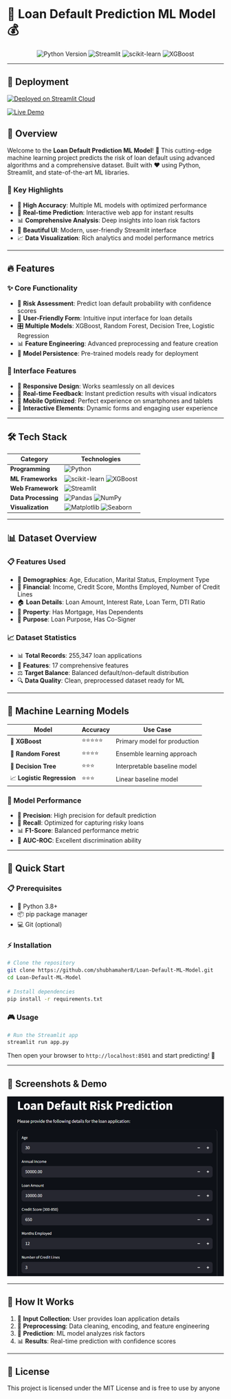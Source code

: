 # 🚀 Loan Default Prediction ML Model 💰

<div align="center">
  <img src="https://img.shields.io/badge/Python-3.8+-blue.svg" alt="Python Version">
  <img src="https://img.shields.io/badge/Streamlit-1.0+-red.svg" alt="Streamlit">
  <img src="https://img.shields.io/badge/scikit--learn-1.0+-orange.svg" alt="scikit-learn">
  <img src="https://img.shields.io/badge/XGBoost-1.0+-green.svg" alt="XGBoost">
  <br>
</div>

---

## 🚀 Deployment

[![Deployed on Streamlit Cloud](https://img.shields.io/badge/Deployed%20on-Streamlit%20Cloud-FF4B4B?style=for-the-badge&logo=streamlit&logoColor=white)](https://loan-default-prediction-ml-model.streamlit.app)

[![Live Demo](https://img.shields.io/badge/Live%20Demo-loan--default--prediction--ml--model-FF4B4B?style=for-the-badge&logo=streamlit&logoColor=white)](https://loan-default-prediction-ml-model.streamlit.app)


## 🎯 Overview

Welcome to the **Loan Default Prediction ML Model**! 🎉 This cutting-edge machine learning project predicts the risk of loan default using advanced algorithms and a comprehensive dataset. Built with ❤️ using Python, Streamlit, and state-of-the-art ML libraries.

### 🌟 Key Highlights
- 🎯 **High Accuracy**: Multiple ML models with optimized performance
- 🚀 **Real-time Prediction**: Interactive web app for instant results
- 📊 **Comprehensive Analysis**: Deep insights into loan risk factors
- 🎨 **Beautiful UI**: Modern, user-friendly Streamlit interface
- 📈 **Data Visualization**: Rich analytics and model performance metrics

---

## 🔥 Features

### ✨ Core Functionality
- 🔮 **Risk Assessment**: Predict loan default probability with confidence scores
- 📝 **User-Friendly Form**: Intuitive input interface for loan details
- 🎛️ **Multiple Models**: XGBoost, Random Forest, Decision Tree, Logistic Regression
- 📊 **Feature Engineering**: Advanced preprocessing and feature creation
- 💾 **Model Persistence**: Pre-trained models ready for deployment

### 🎨 Interface Features
- 🌙 **Responsive Design**: Works seamlessly on all devices
- 🎯 **Real-time Feedback**: Instant prediction results with visual indicators
- 📱 **Mobile Optimized**: Perfect experience on smartphones and tablets
- 🎪 **Interactive Elements**: Dynamic forms and engaging user experience

---

## 🛠️ Tech Stack

<div align="center">

| Category | Technologies |
|----------|-------------|
| **Programming** | ![Python](https://img.shields.io/badge/Python-3776AB?style=for-the-badge&logo=python&logoColor=white) |
| **ML Frameworks** | ![scikit-learn](https://img.shields.io/badge/scikit--learn-F7931E?style=for-the-badge&logo=scikit-learn&logoColor=white) ![XGBoost](https://img.shields.io/badge/XGBoost-00AA00?style=for-the-badge&logo=xgboost&logoColor=white) |
| **Web Framework** | ![Streamlit](https://img.shields.io/badge/Streamlit-FF4B4B?style=for-the-badge&logo=streamlit&logoColor=white) |
| **Data Processing** | ![Pandas](https://img.shields.io/badge/Pandas-2C2D72?style=for-the-badge&logo=pandas&logoColor=white) ![NumPy](https://img.shields.io/badge/NumPy-013243?style=for-the-badge&logo=numpy&logoColor=white) |
| **Visualization** | ![Matplotlib](https://img.shields.io/badge/Matplotlib-11557C?style=for-the-badge&logo=matplotlib&logoColor=white) ![Seaborn](https://img.shields.io/badge/Seaborn-3776AB?style=for-the-badge&logo=seaborn&logoColor=white) |

</div>

---

## 📊 Dataset Overview

### 📋 Features Used
- 👤 **Demographics**: Age, Education, Marital Status, Employment Type
- 💼 **Financial**: Income, Credit Score, Months Employed, Number of Credit Lines
- 🏠 **Loan Details**: Loan Amount, Interest Rate, Loan Term, DTI Ratio
- 🏡 **Property**: Has Mortgage, Has Dependents
- 🎯 **Purpose**: Loan Purpose, Has Co-Signer

### 📈 Dataset Statistics
- 📊 **Total Records**: 255,347 loan applications
- 🎯 **Features**: 17 comprehensive features
- ⚖️ **Target Balance**: Balanced default/non-default distribution
- 🔍 **Data Quality**: Clean, preprocessed dataset ready for ML

---

## 🤖 Machine Learning Models

<div align="center">

| Model | Accuracy | Use Case |
|-------|----------|----------|
| 🚀 **XGBoost** | ⭐⭐⭐⭐⭐ | Primary model for production |
| 🌲 **Random Forest** | ⭐⭐⭐⭐ | Ensemble learning approach |
| 🌳 **Decision Tree** | ⭐⭐⭐ | Interpretable baseline model |
| 📈 **Logistic Regression** | ⭐⭐⭐ | Linear baseline model |

</div>

### 🎯 Model Performance
- 🎪 **Precision**: High precision for default prediction
- 🎨 **Recall**: Optimized for capturing risky loans
- 📊 **F1-Score**: Balanced performance metric
- 🚀 **AUC-ROC**: Excellent discrimination ability

---

## 🚀 Quick Start

### 📋 Prerequisites
- 🐍 Python 3.8+
- 📦 pip package manager
- 💻 Git (optional)

### ⚡ Installation

```bash
# Clone the repository
git clone https://github.com/shubhamaher8/Loan-Default-ML-Model.git
cd Loan-Default-ML-Model

# Install dependencies
pip install -r requirements.txt
```

### 🎮 Usage

```bash
# Run the Streamlit app
streamlit run app.py
```

Then open your browser to `http://localhost:8501` and start predicting! 🎉

---

## 📱 Screenshots & Demo

  <img src="public/dashboard.png" alt="Dashboard Screenshot" width="700"/>

---

## 🎯 How It Works

1. 📝 **Input Collection**: User provides loan application details
2. 🔧 **Preprocessing**: Data cleaning, encoding, and feature engineering
3. 🤖 **Prediction**: ML model analyzes risk factors
4. 📊 **Results**: Real-time prediction with confidence scores


---

## 📄 License

This project is licensed under the MIT License and is free to use by anyone





